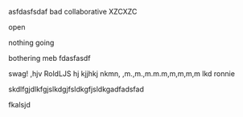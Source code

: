 asfdasfsdaf
bad
collaborative
XZCXZC

open

nothing going 

bothering meb
fdasfasdf

swag!
,hjv
RoldLJS
hj
kjjhkj
nkmn,
,m.,m.,m.m.m,m,m,m,m
lkd
ronnie

skdlfgjdlkfgjslkdgjfsldkgfjsldkgadfadsfad

fkalsjd
